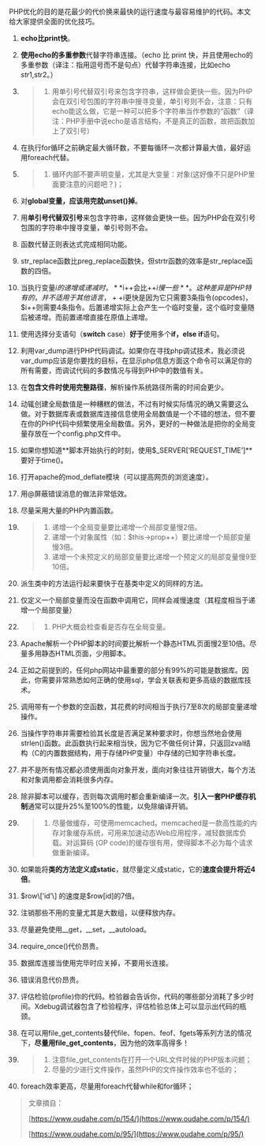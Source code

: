 PHP优化的目的是花最少的代价换来最快的运行速度与最容易维护的代码。本文给大家提供全面的优化技巧。

1. **echo比print快**。

2. **使用echo的多重参数**代替字符串连接。（echo 比 print 快，并且使用echo的多重参数（译注：指用逗号而不是句点）代替字符串连接，比如echo $str1,$str2。）

3. > 1. 用单引号代替双引号来包含字符串，这样做会更快一些。因为PHP会在双引号包围的字符串中搜寻变量，单引号则不会，注意：只有echo能这么做，它是一种可以把多个字符串当作参数的“函数”（译注：PHP手册中说echo是语言结构，不是真正的函数，故把函数加上了双引号）
4. 在执行for循环之前确定最大循环数，不要每循环一次都计算最大值，最好运用foreach代替。

5. > 1. 循环内部不要声明变量，尤其是大变量：对象\(这好像不只是PHP里面要注意的问题吧？\)；
6. 对**global变量，应该用完就unset\(\)掉**。

7. 用**单引号代替双引号**来包含字符串，这样做会更快一些。因为PHP会在双引号包围的字符串中搜寻变量，单引号则不会。

8. 函数代替正则表达式完成相同功能。

9. str\_replace函数比preg\_replace函数快，但strtr函数的效率是str\_replace函数的四倍。

10. 当执行变量$i的递增或递减时，**$i++会比++$i慢一些**。这种差异是PHP特有的，并不适用于其他语言，++$i更快是因为它只需要3条指令\(opcodes\)，$i++则需要4条指令。后置递增实际上会产生一个临时变量，这个临时变量随后被递增。而前置递增直接在原值上递增。

11. 使用选择分支语句（**switch** case）**好于**使用多个**if，else if**语句。

12. 利用var\_dump进行PHP代码调试。如果你在寻找php调试技术，我必须说var\_dump应该是你要找的目标，在显示php信息方面这个命令可以满足你的所有需要，而调试代码的多数情况与得到PHP中的数值有关。

13. 在**包含文件时使用完整路径**，解析操作系统路径所需的时间会更少。

14. 动辄创建全局数值是一种糟糕的做法，不过有时候实际情况的确又需要这么做。对于数据库表或数据库连接信息使用全局数值是一个不错的想法，但不要在你的PHP代码中频繁使用全局数值。另外，更好的一种做法是把你的全局变量存放在一个config.php文件中。

15. 如果你想知道**脚本开始执行的时刻，使用$\_SERVER\[‘REQUEST\_TIME’\]**要好于time\(\)。

16. 打开apache的mod\_deflate模块（可以提高网页的浏览速度）。

17. 用@屏蔽错误消息的做法非常低效。

18. 尽量采用大量的PHP内置函数。

19. > 1. 递增一个全局变量要比递增一个局部变量慢2倍。
    > 2. 递增一个对象属性（如：$this-&gt;prop++）要比递增一个局部变量慢3倍。
    > 3. 递增一个未预定义的局部变量要比递增一个预定义的局部变量慢9至10倍。
20. 派生类中的方法运行起来要快于在基类中定义的同样的方法。

21. 仅定义一个局部变量而没在函数中调用它，同样会减慢速度（其程度相当于递增一个局部变量）

22. > 1. PHP大概会检查看是否存在全局变量。
23. Apache解析一个PHP脚本的时间要比解析一个静态HTML页面慢2至10倍。尽量多用静态HTML页面，少用脚本。

24. 正如之前提到的，任何php网站中最重要的部分有99%的可能是数据库。因此，你需要非常熟悉如何正确的使用sql，学会关联表和更多高级的数据库技术。

25. 调用带有一个参数的空函数，其花费的时间相当于执行7至8次的局部变量递增操作。

26. 当操作字符串并需要检验其长度是否满足某种要求时，你想当然地会使用strlen\(\)函数。此函数执行起来相当快，因为它不做任何计算，只返回zval结构（C的内置数据结构，用于存储PHP变量）中存储的已知字符串长度。

27. 并不是所有情况都必须使用面向对象开发，面向对象往往开销很大，每个方法和对象调用都会消耗很多内存。

28. 除非脚本可以缓存，否则每次调用时都会重新编译一次。**引入一套PHP缓存机制**通常可以提升25%至100%的性能，以免除编译开销。

29. > 1. 尽量做缓存，可使用memcached。memcached是一款高性能的内存对象缓存系统，可用来加速动态Web应用程序，减轻数据库负载。对运算码 \(OP code\)的缓存很有用，使得脚本不必为每个请求做重新编译。
30. 如果能将**类的方法定义成static**，就尽量定义成static，它的**速度会提升将近4倍**。

31. $row\[’id’\] 的速度是$row\[id\]的7倍。

32. 注销那些不用的变量尤其是大数组，以便释放内存。

33. 尽量避免使用\_\_get，\_\_set，\_\_autoload。

34. require\_once\(\)代价昂贵。

35. 数据库连接当使用完毕时应关掉，不要用长连接。

36. 错误消息代价昂贵。

37. 评估检验\(profile\)你的代码。检验器会告诉你，代码的哪些部分消耗了多少时间。Xdebug调试器包含了检验程序，评估检验总体上可以显示出代码的瓶颈。

38. 在可以用file\_get\_contents替代file、fopen、feof、fgets等系列方法的情况下，**尽量用file\_get\_contents**，因为他的效率高得多！

39. > 1. 注意file\_get\_contents在打开一个URL文件时候的PHP版本问题；
    > 2. 尽量的少进行文件操作，虽然PHP的文件操作效率也不低的；
40. foreach效率更高，尽量用foreach代替while和for循环； 

> 文章摘自：
>
> [https://www.oudahe.com/p/154/](https://www.oudahe.com/p/154/)
>
> [https://www.oudahe.com/p/95/](https://www.oudahe.com/p/95/)



